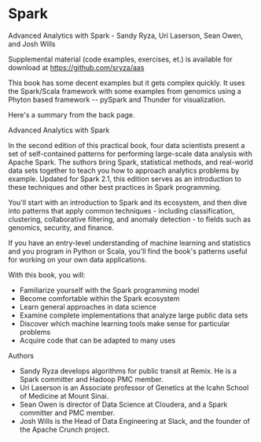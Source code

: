 # Spark
Advanced Analytics with Spark - Sandy Ryza, Uri Laserson, Sean Owen, and Josh Wills

Supplemental material (code examples, exercises, et.) is available for download at https://github.com/sryza/aas

This book has some decent examples but it gets complex quickly.  It uses the Spark/Scala framework with some examples from genomics using a Phyton based framework -- pySpark and Thunder for visualization.

Here's a summary from the back page.

Advanced Analytics with Spark

In the second edition of this practical book, four data scientists present a set of self-contained patterns for performing large-scale data analysis with Apache Spark.  The suthors bring Spark, statistical methods, and real-world data sets together to teach you how to approach analytics problems by example.  Updated for Spark 2.1, this edition serves as an introduction to these techniques and other best practices in Spark programming.

You'll start with an introduction to Spark and its ecosystem, and then dive into patterns that apply common techniques - including classification, clustering, collaborative filtering, and anomaly detection - to fields such as genomics, security, and finance.

If you have an entry-level understanding of machine learning and statistics and you program in Python or Scala, you'll find the book's patterns useful for working on your own data applications.

With this book, you will:
- Familiarize yourself with the Spark programming model
- Become comfortable within the Spark ecosystem
- Learn general approaches in data science
- Examine complete implementations that analyze large public data sets
- Discover which machine learning tools make sense for particular problems
- Acquire code that can be adapted to many uses

Authors
 - Sandy Ryza develops algorithms for public transit at Remix.  He is a Spark committer and Hadoop PMC member.
 - Uri Laserson is an Associate professor of Genetics at the Icahn School of Medicine at Mount Sinai.
 - Sean Owen is director of Data Science at Cloudera, and a Spark committer and PMC member.
 - Josh Wills is the Head of Data Engineering at Slack, and the founder of the Apache Crunch project.

